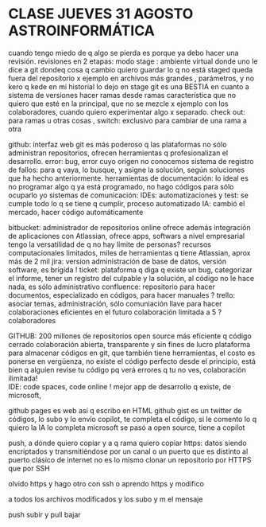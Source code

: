 # CLASE JUEVES 31 AGOSTO ASTROINFORMÁTICA
cuando tengo miedo de q algo se pierda es porque ya debo hacer una revisión.
revisiones en 2 etapas: modo stage : ambiente virtual donde uno le dice a git dondeq cosa q cambio quiero guardar
lo q no está staged queda fuera del repositorio
x ejemplo en archivos más grandes , parámetros, y no kero q kede en mi historial lo dejo en stage
git es una BESTIA en cuanto a sistema de versiones
hacer ramas desde ramas
característica que no quiero que esté en la principal, que no se mezcle x ejemplo con los colaboradores, cuando quiero experimentar algo x separado.
check out: para ramas u otras cosas , switch: exclusivo para cambiar de una rama a otra

github: interfaz web
git es más poderoso q las plataformas
no sólo administran repositorios, ofrecen herramientas q profesionalizan el desarrollo.
error: bug, error cuyo origen no conocemos
sistema de registro de fallos: para q vaya, lo busque, y asigne la solución, según soluciones que ha hecho anteriormente.
herramientas de documentación: lo ideal es no programar algo q ya está programado, no hago códigos para sólo ocuparlo yo 
sistemas de comunicación:
IDEs:
automatizaciones y test: se cumple todo lo q se tiene q cumplir, proceso automatizado
IA: cambió el mercado, hacer código automáticamente

bitbucket: administrador de repositorios online
ofrece además integración de aplicaciones con Atlassian, ofrece apps, softwars a nivel empresarial 
tengo la versatilidad de q no hay límite de personas?
recursos computacionales limitados, miles de herramientas q tiene Atlassian, aprox más de 2 mil
jira: version administración de base de datos, versión software, es brígida !
ticket: plataforma q diga q existe un bug, categorizar el informe, tener un registro del culpable y la solución, al código no le hace nada, es sólo administrativo
confluence: repositorio para hacer documentos, especializado en códigos, para hacer manuales ?
trello: asociar temas, administración, sólo comuniación
llave para hacer colaboraciones eficientes en el futuro 
colaboración limitada a 5 ? colaboradores

GITHUB: 200 millones de repositorios
open source más eficiente q código cerrado
colaboración abierta, transparente y sin fines de lucro 
plataforma para almacenar códigos en git, que también tiene herramientas, el costo es ponerse en vergüenza, no existe el código perfecto desde el principio, está bien q alguien revise tu código pq verá errores q tu no ves, colaboración ilimitada!  
IDE: code spaces, code online ! mejor app de desarrollo q existe, de microsoft, 

github pages es web así q escribo en HTML
github gist es un twitter de códigos, lo subo y lo envío 
copilot, te completa el código, si le comento lo q quiero la IA lo completa
microsoft se pasó a open source, tiene a copilot


push, a dónde quiero copiar y a q rama quiero copiar
https: datos siendo encriptados y transmitiéndose por un canal o un puerto que es distinto al puerto clásico de internet
no es lo mismo clonar un repositorio por HTTPS que por SSH

olvido https y hago otro con ssh o aprendo https y modifico

a  todos los archivos modificados y los subo
y m el mensaje

push subir y pull bajar